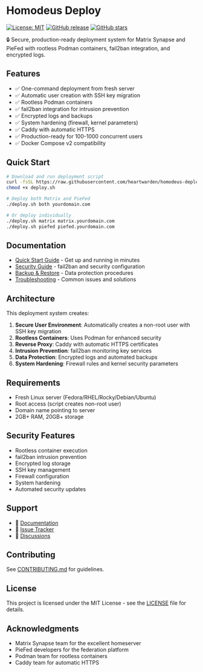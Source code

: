 # Homodeus Deploy

[![License: MIT](https://img.shields.io/badge/License-MIT-yellow.svg)](https://opensource.org/licenses/MIT)
[![GitHub release](https://img.shields.io/github/v/release/heartwarden/homodeus-deploy.svg)](https://github.com/heartwarden/homodeus-deploy/releases)
[![GitHub stars](https://img.shields.io/github/stars/heartwarden/homodeus-deploy.svg)](https://github.com/heartwarden/homodeus-deploy/stargazers)

🔒 Secure, production-ready deployment system for Matrix Synapse and PieFed with rootless Podman containers, fail2ban integration, and encrypted logs.

## Features

- ✅ One-command deployment from fresh server
- ✅ Automatic user creation with SSH key migration
- ✅ Rootless Podman containers
- ✅ fail2ban integration for intrusion prevention
- ✅ Encrypted logs and backups
- ✅ System hardening (firewall, kernel parameters)
- ✅ Caddy with automatic HTTPS
- ✅ Production-ready for 100-1000 concurrent users
- ✅ Docker Compose v2 compatibility

## Quick Start

```bash
# Download and run deployment script
curl -fsSL https://raw.githubusercontent.com/heartwarden/homodeus-deploy/main/deploy.sh -o deploy.sh
chmod +x deploy.sh

# Deploy both Matrix and PieFed
./deploy.sh both yourdomain.com

# Or deploy individually
./deploy.sh matrix matrix.yourdomain.com
./deploy.sh piefed piefed.yourdomain.com
```

## Documentation

- [Quick Start Guide](docs/QUICKSTART.md) - Get up and running in minutes
- [Security Guide](docs/SECURITY.md) - fail2ban and security configuration
- [Backup & Restore](docs/BACKUP_RESTORE.md) - Data protection procedures
- [Troubleshooting](docs/TROUBLESHOOTING.md) - Common issues and solutions

## Architecture

This deployment system creates:

1. **Secure User Environment**: Automatically creates a non-root user with SSH key migration
2. **Rootless Containers**: Uses Podman for enhanced security
3. **Reverse Proxy**: Caddy with automatic HTTPS certificates
4. **Intrusion Prevention**: fail2ban monitoring key services
5. **Data Protection**: Encrypted logs and automated backups
6. **System Hardening**: Firewall rules and kernel security parameters

## Requirements

- Fresh Linux server (Fedora/RHEL/Rocky/Debian/Ubuntu)
- Root access (script creates non-root user)
- Domain name pointing to server
- 2GB+ RAM, 20GB+ storage

## Security Features

- Rootless container execution
- fail2ban intrusion prevention
- Encrypted log storage
- SSH key management
- Firewall configuration
- System hardening
- Automated security updates

## Support

- 📖 [Documentation](docs/)
- 🐛 [Issue Tracker](https://github.com/heartwarden/homodeus-deploy/issues)
- 💬 [Discussions](https://github.com/heartwarden/homodeus-deploy/discussions)

## Contributing

See [CONTRIBUTING.md](CONTRIBUTING.md) for guidelines.

## License

This project is licensed under the MIT License - see the [LICENSE](LICENSE) file for details.

## Acknowledgments

- Matrix Synapse team for the excellent homeserver
- PieFed developers for the federation platform
- Podman team for rootless containers
- Caddy team for automatic HTTPS